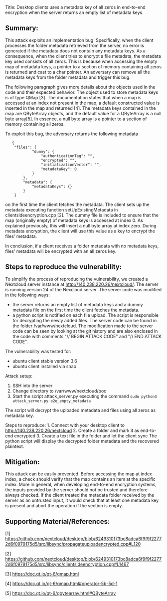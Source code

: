 Title: Desktop clients uses a metadata key of all zeros in end-to-end encryption when the server returns an empty list of metadata keys. 
## Summary:
This attack exploits an implementation bug. Specifically,
when the client processes the folder metadata retrieved from the server, no
error is generated if the metadata does not contain any metadata keys. As a
consequence, when the client tries to encrypt a file metadata, the metadata
key used consists of all zeros. This is because when accessing the empty map
of metadata keys, a pointer to a section of memory containing all zeros is
returned and cast to a char pointer. An adversary can remove all the metadata keys
from the folder metadata and trigger this bug.

The following paragraph gives more details about the objects used in the code 
and their expected behavior. The object used to store metadata keys is of type
QMap [3]. The documentation states that when a map is accessed at an index
not present in the map, a default constructed value is inserted in the map
and returned [4]. The metadata keys contained in the map are QByteArray
objects, and the default value for a QByteArray is a null byte array[5].
In essence, a null byte array is a pointer to a section of memory containing all zeros.

To exploit this bug, the adversary returns the following metadata
``` 
   {
    "files": {
            "dummy": {
                "authenticationTag": "",
                "encrypted": "",
                "initializationVector": "",
                "metadataKey": 0
            }
        },
        "metadata": {
            "metadataKeys": {}
        }
    } 
```
on the first time the client fetches the metadata. The client sets up the metadata executing 
function setUpExistingMetadata  in clientsideencryption.cpp [2]. The dummy file is included
to ensure that the map (originally empty) of metadata keys is accessed at index 0. 
As explained previously, this will insert a null byte array at index zero.
During metadata encryption, the client will use this value as a key to encrypt the files' metadata. 

In conclusion, if a client receives a folder metadata with no metadata keys,
files' metadata will be encrypted with an all zeros key.
 
## Steps to reproduce the vulnerability:

To simplify the process of reproducing the vulnerability, we created a Nextcloud server instance at http://140.238.220.26/nextcloud/.  The server is running version 24 of the Nexcloud server. 
The server code was modified in the following ways:
- the server returns an empty list of metadata keys and a dummy metadata file on the first time the client fetches the metadata.
- a python script is notified on each file upload. The script is responsible for decrypting the newly added files.
The server code can be found in the folder /var/www/nextcloud.
The modification made to the server code can be seen by looking at the git history and are also enclosed in the code with comments 
"// BEGIN ATTACK CODE" and "// END ATTACK CODE".

 The vulnerability was tested for:
- ubuntu client stable version 3.6
- ubuntu client installed via snap

Attack setup:
  1. SSH into the server
  2. Change directory to /var/www/nextcloud/poc
  3. Start the script attack_server.py executing the command 
        ```sudo python3 attack_server.py e2e_empty_metadata```

The script will decrypt the uploaded metadata and files using all zeros as metadata key. 

Steps to reproduce:
    1. Connect with your desktop client to http://140.238.220.26/nextcloud
    2. Create a folder and mark it as end-to-end encrypted
    3. Create a text file in the folder and let the client sync
The python script will display the decrypted folder metadata and the recovered plaintext. 

## Mitigation:
This attack can be easily prevented. Before accessing the map at index index, a check should verify that the map contains an item at the specific index.
More in general, when developing end-to-end encryption systems, the inputs provided by the server should not be trusted and therefore always checked.
If the client treated the metadata folder received by the server as an untrusted input, it would check that at least one metadata key is present and abort the operation if the section is empty. 

## Supporting Material/References:

[1] https://github.com/nextcloud/desktop/blob/6249310173bc8adca6f9f9f22772d6f0979175d5/src/libsync/propagateuploadencrypted.cpp#L120

[2] https://github.com/nextcloud/desktop/blob/6249310173bc8adca6f9f9f22772d6f0979175d5/src/libsync/clientsideencryption.cpp#L1467

[3] https://doc.qt.io/qt-6/qmap.html

[4] https://doc.qt.io/qt-6/qmap.html#operator-5b-5d-1

[5] https://doc.qt.io/qt-6/qbytearray.html#QByteArray